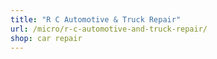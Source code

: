 ```yaml
---
title: "R C Automotive & Truck Repair"
url: /micro/r-c-automotive-and-truck-repair/
shop: car repair
---
```


